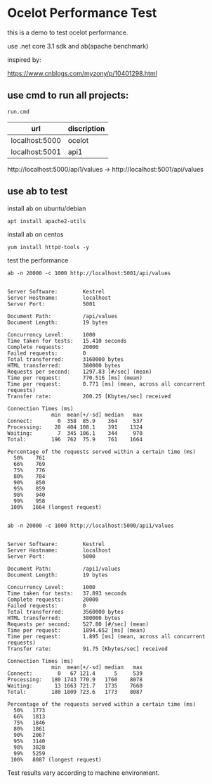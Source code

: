 # Ocelot Performance Test

this is a demo to test ocelot performance.

use .net core 3.1 sdk and ab(apache benchmark)

inspired by:

<https://www.cnblogs.com/myzony/p/10401298.html>

## use cmd to run all projects:

```
run.cmd
```


| url             | discription |
| -------------- | ------ |
| localhost:5000 | ocelot |
| localhost:5001 | api1 |


http://localhost:5000/api1/values -> http://localhost:5001/api/values


## use ab to test

install ab on ubuntu/debian

```
apt install apache2-utils
```

install ab on centos

```
yum install httpd-tools -y

```

test the performance

```
ab -n 20000 -c 1000 http://localhost:5001/api/values


Server Software:        Kestrel
Server Hostname:        localhost
Server Port:            5001

Document Path:          /api/values
Document Length:        19 bytes

Concurrency Level:      1000
Time taken for tests:   15.410 seconds
Complete requests:      20000
Failed requests:        0
Total transferred:      3160000 bytes
HTML transferred:       380000 bytes
Requests per second:    1297.83 [#/sec] (mean)
Time per request:       770.516 [ms] (mean)
Time per request:       0.771 [ms] (mean, across all concurrent requests)
Transfer rate:          200.25 [Kbytes/sec] received

Connection Times (ms)
              min  mean[+/-sd] median   max
Connect:        0  358  85.9    364     537
Processing:    28  404 108.1    391    1324
Waiting:        7  345 106.1    344     970
Total:        196  762  75.9    761    1664

Percentage of the requests served within a certain time (ms)
  50%    761
  66%    769
  75%    776
  80%    784
  90%    850
  95%    859
  98%    940
  99%    958
 100%   1664 (longest request)


ab -n 20000 -c 1000 http://localhost:5000/api1/values


Server Software:        Kestrel
Server Hostname:        localhost
Server Port:            5000

Document Path:          /api1/values
Document Length:        19 bytes

Concurrency Level:      1000
Time taken for tests:   37.893 seconds
Complete requests:      20000
Failed requests:        0
Total transferred:      3560000 bytes
HTML transferred:       380000 bytes
Requests per second:    527.80 [#/sec] (mean)
Time per request:       1894.652 [ms] (mean)
Time per request:       1.895 [ms] (mean, across all concurrent requests)
Transfer rate:          91.75 [Kbytes/sec] received

Connection Times (ms)
              min  mean[+/-sd] median   max
Connect:        0   67 121.4      5     539
Processing:   180 1743 770.9   1760    8078
Waiting:       13 1663 721.7   1735    7660
Total:        180 1809 723.6   1773    8087

Percentage of the requests served within a certain time (ms)
  50%   1773
  66%   1813
  75%   1846
  80%   1861
  90%   2067
  95%   3140
  98%   3828
  99%   5259
 100%   8087 (longest request)
```
Test results vary according to machine environment.